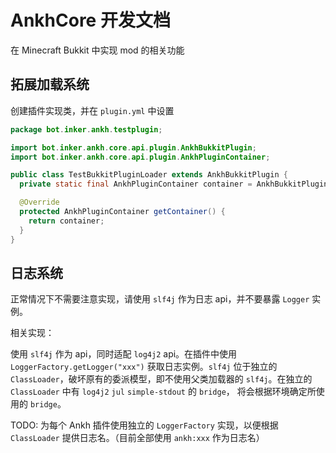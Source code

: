 # AnkhCore 开发文档

在 Minecraft Bukkit 中实现 mod 的相关功能

## 拓展加载系统

创建插件实现类，并在 `plugin.yml` 中设置
```java
package bot.inker.ankh.testplugin;

import bot.inker.ankh.core.api.plugin.AnkhBukkitPlugin;
import bot.inker.ankh.core.api.plugin.AnkhPluginContainer;

public class TestBukkitPluginLoader extends AnkhBukkitPlugin {
  private static final AnkhPluginContainer container = AnkhBukkitPlugin.initial(TestBukkitPluginLoader.class);

  @Override
  protected AnkhPluginContainer getContainer() {
    return container;
  }
}
```

## 日志系统

正常情况下不需要注意实现，请使用 `slf4j` 作为日志 api，并不要暴露 `Logger` 实例。

相关实现：

使用 `slf4j` 作为 api，同时适配 `log4j2` api。在插件中使用 `LoggerFactory.getLogger("xxx")` 获取日志实例。`slf4j` 位于独立的
`ClassLoader`，破坏原有的委派模型，即不使用父类加载器的 `slf4j`。在独立的 `ClassLoader` 中有 `log4j2` `jul` `simple-stdout`
的
`bridge`， 将会根据环境确定所使用的 `bridge`。

TODO: 为每个 Ankh 插件使用独立的 `LoggerFactory` 实现，以便根据 `ClassLoader` 提供日志名。（目前全部使用 `ankh:xxx` 作为日志名）